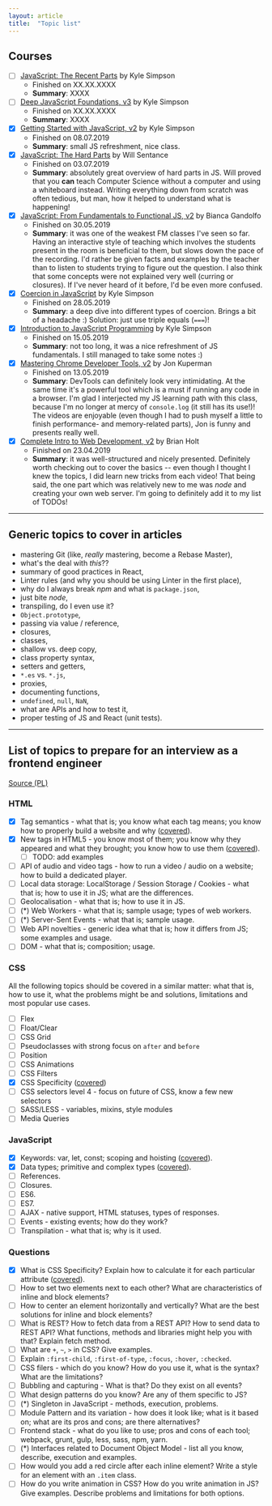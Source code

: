 ```yaml
---
layout: article
title:  "Topic list"
---
```


## Courses

- [ ] [JavaScript: The Recent Parts](https://frontendmasters.com/courses/js-recent-parts/) by Kyle Simpson
  - Finished on XX.XX.XXXX
  - **Summary**: XXXX
- [ ] [Deep JavaScript Foundations, v3](https://frontendmasters.com/courses/deep-javascript-v3/) by Kyle Simpson
  - Finished on XX.XX.XXXX
  - **Summary**: XXXX
- [x] [Getting Started with JavaScript, v2](https://frontendmasters.com/courses/getting-started-javascript-v2/) by Kyle Simpson
  - Finished on 08.07.2019
  - **Summary**: small JS refreshment, nice class.
- [x] [JavaScript: The Hard Parts](https://frontendmasters.com/courses/javascript-hard-parts/) by Will Sentance
  - Finished on 03.07.2019
  - **Summary**: absolutely great overview of hard parts in JS. Will proved that you **can** teach Computer Science without a computer and using a whiteboard instead. Writing everything down from scratch was often tedious, but man, how it helped to understand what is happening!
- [x] [JavaScript: From Fundamentals to Functional JS, v2](https://frontendmasters.com/courses/js-fundamentals-functional-v2/) by Bianca Gandolfo
  - Finished on 30.05.2019
  - **Summary**: it was one of the weakest FM classes I've seen so far. Having an interactive style of teaching which involves the students present in the room is beneficial to them, but slows down the pace of the recording. I'd rather be given facts and examples by the teacher than to listen to students trying to figure out the question. I also think that some concepts were not explained very well (curring or closures). If I've never heard of it before, I'd be even more confused.
- [x] [Coercion in JavaScript](https://frontendmasters.com/courses/javascript-coercion/) by Kyle Simpson
  - Finished on 28.05.2019
  - **Summary**: a deep dive into different types of coercion. Brings a bit of a headache :) Solution: just use triple equals (`===`)!
- [x] [Introduction to JavaScript Programming](https://frontendmasters.com/courses/javascript-basics/) by Kyle Simpson
  - Finished on 15.05.2019
  - **Summary**: not too long, it was a nice refreshment of JS fundamentals. I still managed to take some notes :)
- [x] [Mastering Chrome Developer Tools, v2](https://frontendmasters.com/courses/chrome-dev-tools-v2/) by Jon Kuperman
  - Finished on 13.05.2019
  - **Summary**: DevTools can definitely look very intimidating. At the same time it's a powerful tool which is a must if running any code in a browser. I'm glad I interjected my JS learning path with this class, because I'm no longer at mercy of `console.log` (it still has its use!)! The videos are enjoyable (even though I had to push myself a little to finish performance- and memory-related parts), Jon is funny and presents really well.
- [x] [Complete Intro to Web Development, v2](https://frontendmasters.com/courses/web-development-v2/) by Brian Holt
  - Finished on 23.04.2019
  - **Summary**: it was well-structured and nicely presented. Definitely worth checking out to cover the basics -- even though I thought I knew the topics, I did learn new tricks from each video! That being said, the one part which was relatively new to me was *node* and creating your own web server. I'm going to definitely add it to my list of TODOs!

-------------------------------

## Generic topics to cover in articles

- mastering Git (like, *really* mastering, become a Rebase Master),
- what's the deal with *this*??
- summary of good practices in React,
- Linter rules (and why you should be using Linter in the first place),
- why do I always break *npm* and what is `package.json`,
- just bite *node*,
- transpiling, do I even use it?
- `Object.prototype`,
- passing via value / reference,
- closures,
- classes,
- shallow vs. deep copy,
- class property syntax,
- setters and getters,
- `*.es` vs. `*.js`,
- proxies,
- documenting functions,
- `undefined`, `null`, `NaN`,
- what are APIs and how to test it,
- proper testing of JS and React (unit tests).

-------------------------------

## List of topics to prepare for an interview as a frontend engineer

[Source (PL)](https://solutionchaser.com/rekrutacja-na-front-end-developera-porady-pytania/)

### HTML

- [x] Tag semantics - what that is; you know what each tag means; you know how to properly build a website and why ([covered](/blog/articles/html-semantic-elements.html)).
- [x] New tags in HTML5 - you know most of them; you know why they appeared and what they brought; you know how to use them ([covered](/blog/articles/html5-tags.html)).
  - [ ] TODO: add examples
- [ ] API of audio and video tags - how to run a video / audio on a website; how to build a dedicated player.
- [ ] Local data storage: LocalStorage / Session Storage / Cookies - what that is; how to use it in JS; what are the differences.
- [ ] Geolocalisation - what that is; how to use it in JS.
- [ ] (*) Web Workers - what that is; sample usage; types of web workers.
- [ ] (*) Server-Sent Events - what that is; sample usage.
- [ ] Web API novelties - generic idea what that is; how it differs from JS; some examples and usage.
- [ ] DOM - what that is; composition; usage.

### CSS

All the following topics should be covered in a similar matter: what that is, how to use it, what the problems might be and solutions, limitations and most popular use cases.

- [ ] Flex
- [ ] Float/Clear
- [ ] CSS Grid
- [ ] Pseudoclasses with strong focus on `after` and `before`
- [ ] Position
- [ ] CSS Animations
- [ ] CSS Filters
- [x] CSS Specificity ([covered](/blog/articles/specificity.html))
- [ ] CSS selectors level 4 - focus on future of CSS, know a few new selectors
- [ ] SASS/LESS - variables, mixins, style modules
- [ ] Media Queries

### JavaScript

- [x] Keywords: var, let, const; scoping and hoisting ([covered](/blog/articles/variables.html)).
- [x] Data types; primitive and complex types ([covered](/blog/articles/data-types.html)).
- [ ] References.
- [ ] Closures.
- [ ] ES6.
- [ ] ES7.
- [ ] AJAX - native support, HTML statuses, types of responses.
- [ ] Events - existing events; how do they work?
- [ ] Transpilation - what that is; why is it used.

### Questions

- [x] What is CSS Specificity? Explain how to calculate it for each particular attribute ([covered](/blog/articles/specificity.html)).
- [ ] How to set two elements next to each other? What are characteristics of inline and block elements?
- [ ] How to center an element horizontally and vertically? What are the best solutions for inline and block elements?
- [ ] What is REST? How to fetch data from a REST API? How to send data to REST API? What functions, methods and libraries might help you with that? Explain fetch method.
- [ ] What are `+`, `~`, `>` in CSS? Give examples.
- [ ] Explain `:first-child`, `:first-of-type`, `:focus`, `:hover`, `:checked`.
- [ ] CSS filers - which do you know? How do you use it, what is the syntax? What are the limitations?
- [ ] Bubbling and capturing - What is that? Do they exist on all events?
- [ ] What design patterns do you know? Are any of them specific to JS?
- [ ] (*) Singleton in JavaScript - methods, execution, problems.
- [ ] Module Pattern and its variation - how does it look like; what is it based on; what are its pros and cons; are there alternatives?
- [ ] Frontend stack - what do you like to use; pros and cons of each tool; webpack, grunt, gulp, less, sass, npm, yarn.
- [ ] (*) Interfaces related to Document Object Model - list all you know, describe, execution and examples.
- [ ] How would you add a red circle after each inline element? Write a style for an element with an `.item` class.
- [ ] How do you write animation in CSS? How do you write animation in JS? Give examples. Describe problems and limitations for both options.
